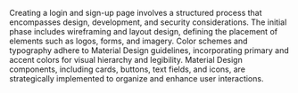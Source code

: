 Creating a login and sign-up page involves a structured process that encompasses design, development, and security considerations. The initial phase includes wireframing and layout design, defining the placement of elements such as logos, forms, and imagery. Color schemes and typography adhere to Material Design guidelines, incorporating primary and accent colors for visual hierarchy and legibility. Material Design components, including cards, buttons, text fields, and icons, are strategically implemented to organize and enhance user interactions.
